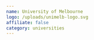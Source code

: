 ```yaml
---
name: University of Melbourne
logo: /uploads/unimelb-logo.svg
affiliate: false
category: universities
---
```

